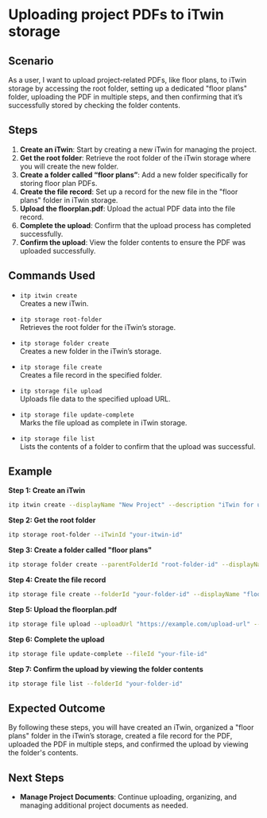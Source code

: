 # Uploading project PDFs to iTwin storage

## Scenario

As a user, I want to upload project-related PDFs, like floor plans, to iTwin storage by accessing the root folder, setting up a dedicated "floor plans" folder, uploading the PDF in multiple steps, and then confirming that it’s successfully stored by checking the folder contents.

## Steps

1. **Create an iTwin**: Start by creating a new iTwin for managing the project.
2. **Get the root folder**: Retrieve the root folder of the iTwin storage where you will create the new folder.
3. **Create a folder called “floor plans”**: Add a new folder specifically for storing floor plan PDFs.
4. **Create the file record**: Set up a record for the new file in the "floor plans" folder in iTwin storage.
5. **Upload the floorplan.pdf**: Upload the actual PDF data into the file record.
6. **Complete the upload**: Confirm that the upload process has completed successfully.
7. **Confirm the upload**: View the folder contents to ensure the PDF was uploaded successfully.

## Commands Used

- `itp itwin create`  
  Creates a new iTwin.

- `itp storage root-folder`  
  Retrieves the root folder for the iTwin’s storage.

- `itp storage folder create`  
  Creates a new folder in the iTwin’s storage.

- `itp storage file create`  
  Creates a file record in the specified folder.

- `itp storage file upload`  
  Uploads file data to the specified upload URL.

- `itp storage file update-complete`  
  Marks the file upload as complete in iTwin storage.

- `itp storage file list`  
  Lists the contents of a folder to confirm that the upload was successful.

## Example

**Step 1: Create an iTwin**
```bash
itp itwin create --displayName "New Project" --description "iTwin for uploading floor plans"
```

**Step 2: Get the root folder**
```bash
itp storage root-folder --iTwinId "your-itwin-id"
```

**Step 3: Create a folder called "floor plans"**
```bash
itp storage folder create --parentFolderId "root-folder-id" --displayName "Floor Plans"
```

**Step 4: Create the file record**
```bash
itp storage file create --folderId "your-folder-id" --displayName "floorplan.pdf"
```

**Step 5: Upload the floorplan.pdf**
```bash
itp storage file upload --uploadUrl "https://example.com/upload-url" --filePath "/path/to/floorplan.pdf"
```

**Step 6: Complete the upload**
```bash
itp storage file update-complete --fileId "your-file-id"
```

**Step 7: Confirm the upload by viewing the folder contents**
```bash
itp storage file list --folderId "your-folder-id"
```

## Expected Outcome

By following these steps, you will have created an iTwin, organized a "floor plans" folder in the iTwin’s storage, created a file record for the PDF, uploaded the PDF in multiple steps, and confirmed the upload by viewing the folder's contents.

## Next Steps

- **Manage Project Documents**: Continue uploading, organizing, and managing additional project documents as needed.
